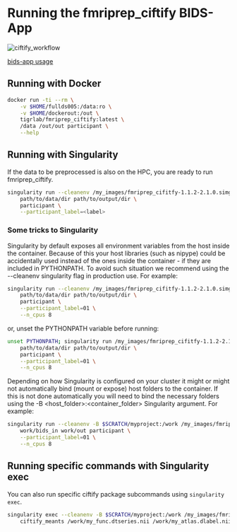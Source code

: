 # Running the fmriprep_ciftify BIDS-App

![ciftify_workflow](_img/CIFTIFY_fig1_2018-05-04.png)

[bids-app usage](usage/fmriprep_cifitfy_BIDS-app ':include')

## Running with Docker

```sh
docker run -ti --rm \
    -v $HOME/fullds005:/data:ro \
    -v $HOME/dockerout:/out \
    tigrlab/fmriprep_ciftify:latest \
    /data /out/out participant \
    --help
```

## Running with Singularity

If the data to be preprocessed is also on the HPC, you are ready to run fmriprep_ciftify.

```sh
singularity run --cleanenv /my_images/fmriprep_cifitfy-1.1.2-2.1.0.simg \
    path/to/data/dir path/to/output/dir \
    participant \
    --participant_label=<label>
```

### Some tricks to Singularity

Singularity by default exposes all environment variables from the host inside the container. Because of this your host libraries (such as nipype) could be accidentally used instead of the ones inside the container - if they are included in PYTHONPATH. To avoid such situation we recommend using the --cleanenv singularity flag in production use. For example:

```sh
singularity run --cleanenv /my_images/fmriprep_cifitfy-1.1.2-2.1.0.simg \
    path/to/data/dir path/to/output/dir \
    participant \
    --participant_label=01 \
    --n_cpus 8
```
or, unset the PYTHONPATH variable before running:

```sh
unset PYTHONPATH; singularity run /my_images/fmriprep_cifitfy-1.1.2-2.1.0.simg \
    path/to/data/dir path/to/output/dir \
    participant \
    --participant_label=01 \
    --n_cpus 8
```

Depending on how Singularity is configured on your cluster it might or might not automatically bind (mount or expose) host folders to the container. If this is not done automatically you will need to bind the necessary folders using the -B <host_folder>:<container_folder> Singularity argument. For example:

```sh
singularity run --cleanenv -B $SCRATCH/myproject:/work /my_images/fmriprep_cifitfy-1.1.2-2.1.0.simg \
    work/bids_in work/out participant \
    --participant_label=01 \
    --n_cpus 8
```

## Running specific commands with Singularity exec

You can also run specific ciftify package subcommands using `singularity exec`.

```sh
singularity exec --cleanenv -B $SCRATCH/myproject:/work /my_images/fmriprep_cifitfy-1.1.2-2.1.0.simg \
    ciftify_meants /work/my_func.dtseries.nii /work/my_atlas.dlabel.nii

```
